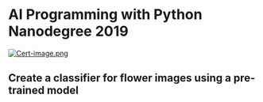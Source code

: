 # AI Programming with Python Nanodegree 2019
[![Cert-image.png](https://i.postimg.cc/HL74T2dk/Cert-image.png)](https://postimg.cc/67tG0C8k) 
## Create a classifier for flower images using a pre-trained model

